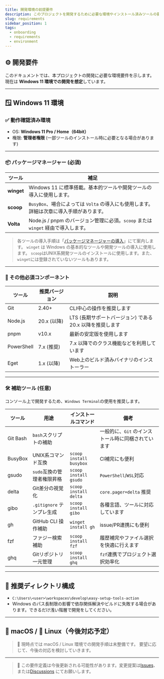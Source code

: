 ```yaml
---
title: 開発環境の前提要件
description: このプロジェクトを開発するために必要な環境やインストール済みツールの要件一覧
slug: requirements
sidebar_position: 1
tags:
  - onboarding
  - requirements
  - environment
---
```


## ⚙️ 開発要件

このドキュメントでは、本プロジェクトの開発に必要な環境要件を示します。
現在は **Windows 11 環境での開発を想定**しています。

---

## 🪟 Windows 11 環境

### ✅ 動作確認済み環境

- OS: **Windows 11 Pro / Home（64bit）**
- 権限: **管理者権限** (一部ツールのインストール時に必要となる場合があります)

---

### 📦 パッケージマネージャー (必須)

| ツール     | 補足                                                                                     |
| ---------- | ---------------------------------------------------------------------------------------- |
| **winget** | Windows 11 に標準搭載。基本的ツールや開発ツールの導入に使用します。                      |
| **scoop**  | `BusyBox`、場合によっては `Volta` の導入にも使用します。詳細は次章に導入手順があります。 |
| **Volta**  | Node.js / pnpm のバージョン管理に必須。`scoop` または `winget` 経由で導入します。        |

> 各ツールの導入手順は「[パッケージマネージャーの導入](/docs/onboarding/02_package-managers.md)」にて案内します。
> `winget` は Windows の基本的なツールや開発ツールの導入に使用します。
> `scoop`はUNIX系開発ツールのインストールに使用します。また、`winget`には登録されていないツールもあります。

---

### 🔧 その他必須コンポーネント

| ツール     | 推奨バージョン | 説明                                                     |
| ---------- | -------------- | -------------------------------------------------------- |
| Git        | 2.40+          | CLI中心の操作を推奨します                                |
| Node.js    | 20.x (以降)    | LTS (長期サポートバージョン) である20.x 以降を推奨します |
| pnpm       | v10.x          | 最新の安定版を使用します                                 |
| PowerShell | 7.x (推奨)     | 7.x 以降でのクラス機能などを利用しています               |
| Eget       | 1.x (以降)     | Web上のビルド済みバイナリのインストーラー                |

---

### 🛠 補助ツール (任意)

コンソール上で開発するため、`Windows Terminal`の使用を推奨します。

<!-- vale off -->

| ツール   | 用途                       | インストールコマンド    | 備考                                               |
| -------- | -------------------------- | ----------------------- | -------------------------------------------------- |
| Git Bash | `bash`スクリプトの補助     |                         | 一般的に、`Git` のインストール時に同梱されています |
| BusyBox  | UNIX系コマンド互換         | `scoop install busybox` | CI補完にも便利                                     |
| gsudo    | `sudo`互換の管理者権限昇格 | `scoop install gsudo`   | `PowerShell`/`WSL`対応                             |
| delta    | Git差分の視覚化            | `scoop install delta`   | `core.pager=delta` 推奨                            |
| gibo     | `.gitignore` テンプレ生成  | `scoop install gibo`    | 各種言語、ツールに対応しています                   |
| gh       | GitHub CLI 操作補助        | `winget install gh`     | issue/PR連携にも便利                               |
| fzf      | ファジー検索補助           | `scoop install fzf`     | 履歴補完やファイル選択を快適に行えます             |
| ghq      | Gitリポジトリ一元管理      | `scoop install ghq`     | `fzf`連携でプロジェクト選択効率化                  |

<!-- vale on -->

---

## 📁 推奨ディレクトリ構成

- `C:\Users\<user>\workspaces\develop\easy-setup-tools-action`
- Windows のパス長制限の影響で依存関係解決やビルドに失敗する場合があります。できるだけ浅い階層で開発をしてください。

---

## 🍎 macOS / 🐧 Linux（今後対応予定）

> 📝 現時点では macOS / Linux 環境での開発手順は未整備です。
> 要望に応じて、今後の対応を検討していきます。

---

> 📌 この要件定義は今後更新される可能性があります。変更提案は[Issues](https://github.com/atsushifx/easy-setup-tools-action/issues)、
> または[Discussions](https://github.com/atsushifx/easy-setup-tools-action/discussions) にてお願いします。
